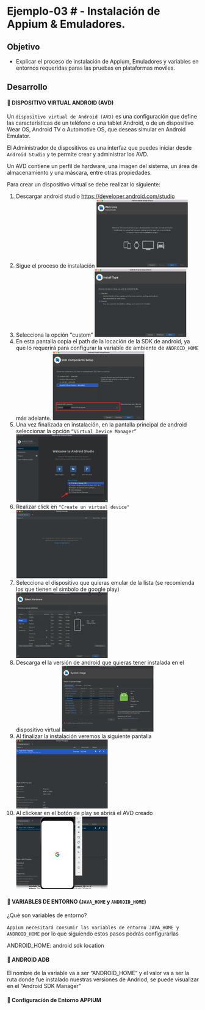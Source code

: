 # Ejemplo-03 # - Instalación de Appium & Emuladores.

## Objetivo

- Explicar el proceso de instalación de Appium, Emuladores y variables en entornos requeridas paras las pruebas en plataformas moviles.

## Desarrollo


#### :round_pushpin: DISPOSITIVO VIRTUAL ANDROID (AVD)

Un `dispositivo virtual de Android (AVD)` es una configuración que define las características de un teléfono o una tablet Android, o de un dispositivo Wear OS, Android TV o Automotive OS, que deseas simular en Android Emulator. 

El Administrador de dispositivos es una interfaz que puedes iniciar desde `Android Studio` y te permite crear y administrar los AVD.

Un AVD contiene un perfil de hardware, una imagen del sistema, un área de almacenamiento y una máscara, entre otras propiedades.

Para crear un dispositivo virtual se debe realizar lo siguiente:

1. Descargar android studio https://developer.android.com/studio
2. Sigue el proceso de instalación
    <img src="assets/android1.png" width="50%"> 
3. Selecciona la opción "custom"
    <img src="assets/android2.png" width="50%"> 
4. En esta pantalla copia el path de la locación de la SDK de android, ya que lo requerirá para configurar la variable de ambiente de `ANDROID_HOME` más adelante.
    <img src="assets/android3.png" width="50%"> 
5. Una vez finalizada en instalación, en la pantalla principal de android seleccionar la opción `“Virtual Device Manager”`
    <img src="assets/android4.png" width="50%"> 
6. Realizar click en `"Create un virtual device"`
    <img src="assets/android5.png" width="50%"> 
7. Selecciona el dispositivo que quieras emular de la lista (se recomienda los que tienen el simbolo de google play)
    <img src="assets/android6.png" width="50%"> 
8. Descarga el la versión de android que quieras tener instalada en el dispositivo virtual
    <img src="assets/android7.png" width="50%"> 
9. Al finalizar la instalación veremos la siguiente pantalla
    <img src="assets/android8.png" width="50%"> 
10. Al clickear en el botón de play se abrirá el AVD creado
    <img src="assets/android9.png" width="50%"> 

    
#### :round_pushpin: VARIABLES DE ENTORNO (`JAVA_HOME` y `ANDROID_HOME`)

¿Què son variables de entorno?


`Appium necesitará consumir las variables de entorno JAVA_HOME y ANDROID_HOME` por lo que siguiendo estos pasos podrás configurarlas


ANDROID_HOME: android sdk location


#### :round_pushpin: ANDROID ADB

El nombre de la variable va a ser “ANDROID_HOME” y el valor va a ser la ruta donde fue instalado nuestras versiones de Andriod, se puede visualizar en el “Android SDK Manager”

#### :round_pushpin: Configuración de Entorno APPIUM
